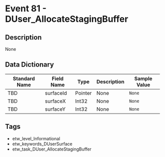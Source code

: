 # Event 81 - DUser_AllocateStagingBuffer

## Description
None

## Data Dictionary
|Standard Name|Field Name|Type|Description|Sample Value|
|---|---|---|---|---|
|TBD|surfaceId|Pointer|None|`None`|
|TBD|surfaceX|Int32|None|`None`|
|TBD|surfaceY|Int32|None|`None`|

## Tags
* etw_level_Informational
* etw_keywords_DUserSurface
* etw_task_DUser_AllocateStagingBuffer